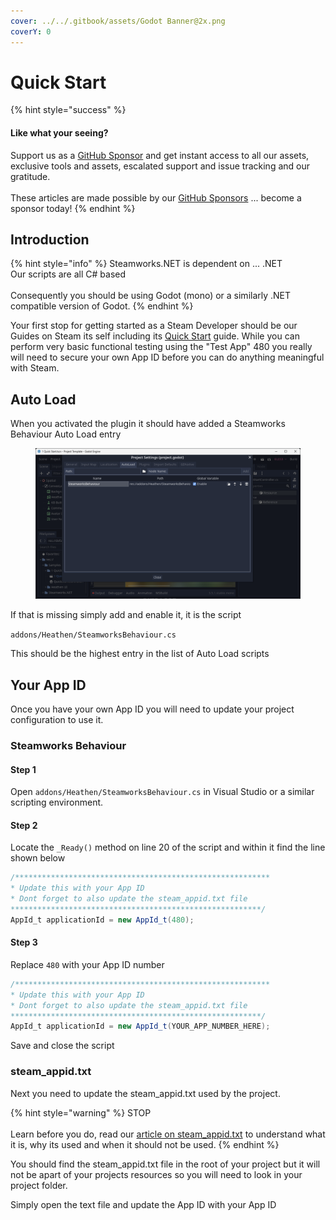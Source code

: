 ```yaml
---
cover: ../../.gitbook/assets/Godot Banner@2x.png
coverY: 0
---
```


# Quick Start

{% hint style="success" %}
#### Like what your seeing?

Support us as a [GitHub Sponsor](../../become-a-sponsor/) and get instant access to all our assets, exclusive tools and assets, escalated support and issue tracking and our gratitude.\
\
These articles are made possible by our [GitHub Sponsors](../../become-a-sponsor/) ... become a sponsor today!
{% endhint %}

## Introduction

{% hint style="info" %}
Steamworks.NET is dependent on ... .NET\
Our scripts are all C# based\
\
Consequently you should be using Godot (mono) or a similarly .NET compatible version of Godot.
{% endhint %}

Your first stop for getting started as a Steam Developer should be our Guides on Steam its self including its [Quick Start](../../company/steam/quick-start.md#introduction) guide. While you can perform very basic functional testing using the "Test App" 480 you really will need to secure your own App ID before you can do anything meaningful with Steam.

## Auto Load

When you activated the plugin it should have added a Steamworks Behaviour Auto Load entry

<figure><img src="../../.gitbook/assets/image (192).png" alt=""><figcaption></figcaption></figure>

If that is missing simply add and enable it, it is the script

`addons/Heathen/SteamworksBehaviour.cs`

This should be the highest entry in the list of Auto Load scripts

## Your App ID

Once you have your own App ID you will need to update your project configuration to use it.

### Steamworks Behaviour

#### Step 1

Open `addons/Heathen/SteamworksBehaviour.cs` in Visual Studio or a similar scripting environment.

#### Step 2

Locate the `_Ready()` method on line 20 of the script and within it find the line shown below

```csharp
/*********************************************************
* Update this with your App ID
* Dont forget to also update the steam_appid.txt file
********************************************************/
AppId_t applicationId = new AppId_t(480);
```

#### Step 3

Replace `480` with your App ID number

```csharp
/*********************************************************
* Update this with your App ID
* Dont forget to also update the steam_appid.txt file
********************************************************/
AppId_t applicationId = new AppId_t(YOUR_APP_NUMBER_HERE);
```

Save and close the script

### steam\_appid.txt

Next you need to update the steam\_appid.txt used by the project.&#x20;

{% hint style="warning" %}
STOP\
\
Learn before you do, read our [article on steam\_appid.txt](../../company/steam/steamworks/steam\_appid.txt.md) to understand what it is, why its used and when it should not be used.
{% endhint %}

You should find the steam\_appid.txt file in the root of your project but it will not be apart of your projects resources so you will need to look in your project folder.

Simply open the text file and update the App ID with your App ID
